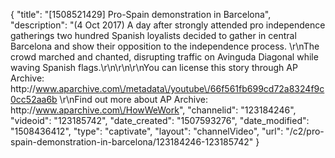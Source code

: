 {
    "title": "[1508521429] Pro-Spain demonstration in Barcelona",
    "description": "(4 Oct 2017) A day after strongly attended pro independence gatherings two hundred Spanish loyalists decided to gather in central Barcelona and show their opposition to the independence process. \r\nThe crowd marched and chanted, disrupting traffic on Avinguda Diagonal while waving Spanish flags.\r\n\r\n\r\nYou can license this story through AP Archive: http:\/\/www.aparchive.com\/metadata\/youtube\/66f561fb699cd72a8324f9c0cc52aa6b \r\nFind out more about AP Archive: http:\/\/www.aparchive.com\/HowWeWork",
    "channelid": "123184246",
    "videoid": "123185742",
    "date_created": "1507593276",
    "date_modified": "1508436412",
    "type": "captivate",
    "layout": "channelVideo",
    "url": "\/c2\/pro-spain-demonstration-in-barcelona\/123184246-123185742"
}